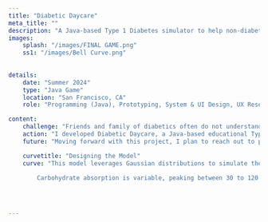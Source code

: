 ```yaml
---
title: "Diabetic Daycare"
meta_title: ""
description: "A Java-based Type 1 Diabetes simulator to help non-diabetics better understand blood sugar management."
images: 
    splash: "/images/FINAL GAME.png"
    ss1: "/images/Bell Curve.png"
    
    
details: 
    date: "Summer 2024"
    type: "Java Game"
    location: "San Francisco, CA"
    role: "Programming (Java), Prototyping, System & UI Design, UX Research"

content: 
    challenge: "Friends and family of diabetics often do not understand the basics of diabetes management."
    action: "I developed Diabetic Daycare, a Java-based educational Type 1 Diabetes simulator. The game utilizes a proprietary algorithmic model of insulin and blood glucose interactions to accurately simulate the experience of living with Type 1."
    future: "Moving forward with this project, I plan to reach out to pediatric endocrinology clinics with diabetes education training."

    curvetitle: "Designing the Model"
    curve: "This model leverages Gaussian distributions to simulate the absorption rates of both insulin and carbohydrates.  <br><br> 
    
        Carbohydrate absorption is variable, peaking between 30 to 120 minutes based on the glycemic index and complexity of the food. Simple carbohydrates are absorbed rapidly, while complex carbohydrates exhibit delayed peaks. Insulin absorption, by contrast, is more consistent, reaching its peak effectiveness at approximately 120 minutes post-injection.  <br><br>"




---
```

